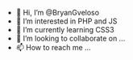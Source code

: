 - 👋 Hi, I’m @BryanGveloso
- 👀 I’m interested in PHP and JS
- 🌱 I’m currently learning CSS3
- 💞️ I’m looking to collaborate on ...
- 📫 How to reach me ...

<!---
BryanGveloso/BryanGveloso is a ✨ special ✨ repository because its `README.md` (this file) appears on your GitHub profile.
You can click the Preview link to take a look at your changes.
--->
